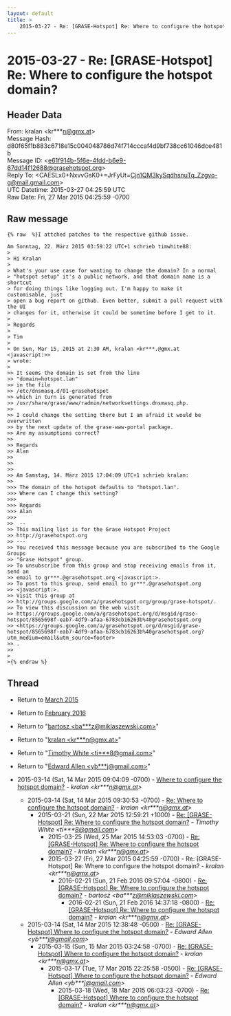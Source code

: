```yaml
---
layout: default
title: >
    2015-03-27 - Re: [GRASE-Hotspot] Re: Where to configure the hotspot domain?
---
```


# 2015-03-27 - Re: [GRASE-Hotspot] Re: Where to configure the hotspot domain?

## Header Data

From: kralan \<kr***n@gmx.at\><br>
Message Hash: d80f65f1b883c6718e15c004048786d74f714cccaf4d9bf738cc61046dce481b<br>
Message ID: \<e61f914b-5f6e-4fdd-b6e9-67dd14f12688@grasehotspot.org\><br>
Reply To: \<CAESLx0+NxvvGsK0+=JrFyUt=Cjn1QM3kySqdhsnuTq_Zzgvo-g@mail.gmail.com\><br>
UTC Datetime: 2015-03-27 04:25:59 UTC<br>
Raw Date: Fri, 27 Mar 2015 04:25:59 -0700<br>

## Raw message

```
{% raw  %}I attched patches to the respective github issue.

Am Sonntag, 22. März 2015 03:59:22 UTC+1 schrieb timwhite88:
>
> Hi Kralan
>
> What's your use case for wanting to change the domain? In a normal 
> "hotspot setup" it's a public network, and that domain name is a shortcut 
> for doing things like logging out. I'm happy to make it customisable, just 
> open a bug report on github. Even better, submit a pull request with the UI 
> changes for it, otherwise it could be sometime before I get to it.
>
> Regards
>
> Tim
>
> On Sun, Mar 15, 2015 at 2:30 AM, kralan <kr***.@gmx.at <javascript:>> 
> wrote:
>
>> It seems the domain is set from the line 
>> "domain=hotspot.lan"
>> in the file 
>> /etc/dnsmasq.d/01-grasehotspot 
>> which in turn is generated from 
>> /usr/share/grase/www/radmin/networksettings.dnsmasq.php.
>>
>> I could change the setting there but I am afraid it would be overwritten 
>> by the next update of the grase-www-portal package.
>> Are my assumptions correct?
>>
>> Regards
>> Alan
>>
>>
>>
>> Am Samstag, 14. März 2015 17:04:09 UTC+1 schrieb kralan:
>>
>>> The domain of the hotspot defaults to "hotspot.lan".
>>> Where can I change this setting?
>>>
>>> Regards
>>> Alan
>>>
>>  -- 
>> This mailing list is for the Grase Hotspot Project 
>> http://grasehotspot.org
>> --- 
>> You received this message because you are subscribed to the Google Groups 
>> "Grase Hotspot" group.
>> To unsubscribe from this group and stop receiving emails from it, send an 
>> email to gr***.@grasehotspot.org <javascript:>.
>> To post to this group, send email to gr***.@grasehotspot.org 
>> <javascript:>.
>> Visit this group at 
>> http://groups.google.com/a/grasehotspot.org/group/grase-hotspot/.
>> To view this discussion on the web visit 
>> https://groups.google.com/a/grasehotspot.org/d/msgid/grase-hotspot/8565698f-eab7-4df9-afaa-6783cb16263b%40grasehotspot.org 
>> <https://groups.google.com/a/grasehotspot.org/d/msgid/grase-hotspot/8565698f-eab7-4df9-afaa-6783cb16263b%40grasehotspot.org?utm_medium=email&utm_source=footer>
>> .
>>
>
>{% endraw %}
```

## Thread

+ Return to [March 2015](/archive/2015/03)
+ Return to [February 2016](/archive/2016/02)

+ Return to "[bartosz <ba***z<span>@</span>miklaszewski.com>](/authors/ba___z_at_miklaszewski_com)"
+ Return to "[kralan <kr***n<span>@</span>gmx.at>](/authors/kr___n_at_gmx_at)"
+ Return to "[Timothy White <ti***8<span>@</span>gmail.com>](/authors/ti___8_at_gmail_com)"
+ Return to "[Edward Allen <yb***j<span>@</span>gmail.com>](/authors/yb___j_at_gmail_com)"

+ 2015-03-14 (Sat, 14 Mar 2015 09:04:09 -0700) - [Where to configure the hotspot domain?](/archive/2015/03/0af09bd3a6607936a47d2883f2acb78abd9b73802ff45edd1c83564816763167) - _kralan \<kr***n@gmx.at\>_
  + 2015-03-14 (Sat, 14 Mar 2015 09:30:53 -0700) - [Re: Where to configure the hotspot domain?](/archive/2015/03/258246c8ba4e72c9e6bfadca2ee02812d98b568376e8c38f69475fe0f7c6fde9) - _kralan \<kr***n@gmx.at\>_
    + 2015-03-21 (Sun, 22 Mar 2015 12:59:21 +1000) - [Re: [GRASE-Hotspot] Re: Where to configure the hotspot domain?](/archive/2015/03/af4ceb4663b60e4bb1c0718d7249f2c5c9373e6997978187fe19c7b76c030fa7) - _Timothy White \<ti***8@gmail.com\>_
      + 2015-03-25 (Wed, 25 Mar 2015 14:53:03 -0700) - [Re: [GRASE-Hotspot] Re: Where to configure the hotspot domain?](/archive/2015/03/1da302b38be08aa7d016d138863026e01d2ee9f50b35ab003cbcb79fcdbb2e4d) - _kralan \<kr***n@gmx.at\>_
      + 2015-03-27 (Fri, 27 Mar 2015 04:25:59 -0700) - Re: [GRASE-Hotspot] Re: Where to configure the hotspot domain? - _kralan \<kr***n@gmx.at\>_
        + 2016-02-21 (Sun, 21 Feb 2016 09:57:04 -0800) - [Re: [GRASE-Hotspot] Re: Where to configure the hotspot domain?](/archive/2016/02/c9c8b81adaf0b9e0c46388d460bff9e137db158bb848adbf9ab53af11aca9283) - _bartosz \<ba***z@miklaszewski.com\>_
          + 2016-02-21 (Sun, 21 Feb 2016 14:37:18 -0800) - [Re: [GRASE-Hotspot] Re: Where to configure the hotspot domain?](/archive/2016/02/fae1f2a2c3591801ce2227397d518d322b7af4909502a29957fc0037287854e0) - _kralan \<kr***n@gmx.at\>_
  + 2015-03-14 (Sat, 14 Mar 2015 12:38:48 -0500) - [Re: [GRASE-Hotspot] Where to configure the hotspot domain?](/archive/2015/03/ea0aea30cb60f358c825703c018e83541748653586b34fe0aabeb4cbe960ae50) - _Edward Allen \<yb***j@gmail.com\>_
    + 2015-03-15 (Sun, 15 Mar 2015 03:24:58 -0700) - [Re: [GRASE-Hotspot] Where to configure the hotspot domain?](/archive/2015/03/b231f46b86ef72c18b41f0f1eb801dbfc81b84d10e24323569077e71c2a4ab94) - _kralan \<kr***n@gmx.at\>_
      + 2015-03-17 (Tue, 17 Mar 2015 22:25:58 -0500) - [Re: [GRASE-Hotspot] Where to configure the hotspot domain?](/archive/2015/03/21efc2f935c147cd8748eadb07c1110fef462fced8b57823b336f9ae578eef44) - _Edward Allen \<yb***j@gmail.com\>_
        + 2015-03-18 (Wed, 18 Mar 2015 06:03:23 -0700) - [Re: [GRASE-Hotspot] Where to configure the hotspot domain?](/archive/2015/03/db2dad5006af8e4a8d7d5fae36962edbd8dcfea8fe4c5f988b7df8b68fbc655f) - _kralan \<kr***n@gmx.at\>_

